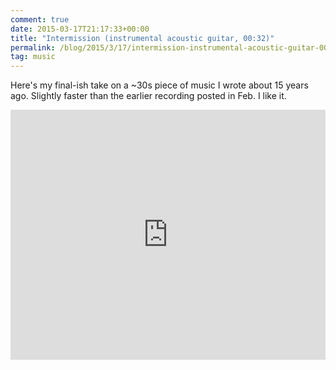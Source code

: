 ```yaml
---
comment: true
date: 2015-03-17T21:17:33+00:00
title: "Intermission (instrumental acoustic guitar, 00:32)"
permalink: /blog/2015/3/17/intermission-instrumental-acoustic-guitar-0032
tag: music
---
```

Here's my final-ish take on a ~30s piece of music I wrote about 15 years ago. Slightly faster than the earlier recording posted in Feb. I like it.
<iframe width="100%" height="400" scrolling="no" frameborder="no" src="https://w.soundcloud.com/player/?visual=true&amp;url=https%3A%2F%2Fapi.soundcloud.com%2Ftracks%2F196173691&amp;show_artwork=true&amp;callback=YUI.Env.JSONP.yui_3_17_2_1_1426626184422_34734&amp;wmode=opaque"></iframe>

